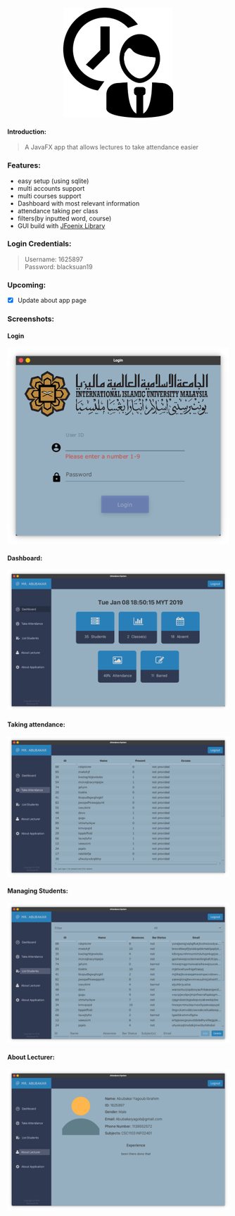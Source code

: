 <p align="center">
  <img width="250" height="250" src="https://raw.githubusercontent.com/Blacksuan19/Attendance-System/master/src/resources/window.png">
</p>  

#### Introduction:
> A JavaFX app that allows lectures to take attendance easier

### Features:  
- easy setup (using sqlite)
- multi accounts support
- multi courses support
- Dashboard with most relevant information
- attendance taking per class
- filters(by inputted word, course)  
- GUI build with [JFoenix Library](https://github.com/jfoenixadmin/JFoenix)  

### Login Credentials:
> Username: 1625897  
> Password: blacksuan19
### Upcoming:
- [X] Update about app page  

### Screenshots:  

#### Login  

<img src="https://raw.githubusercontent.com/Blacksuan19/Attendance-System/master/Screenshots/Screenshot_20190108_185001.png">  

#### Dashboard:  

<img src="https://raw.githubusercontent.com/Blacksuan19/Attendance-System/master/Screenshots/Screenshot_20190108_185025.png">

#### Taking attendance:  

<img src="https://raw.githubusercontent.com/Blacksuan19/Attendance-System/master/Screenshots/Screenshot_20190108_185046.png">

#### Managing Students:  

<img src="https://raw.githubusercontent.com/Blacksuan19/Attendance-System/master/Screenshots/Screenshot_20190108_185803.png">

#### About Lecturer:

<img src="https://raw.githubusercontent.com/Blacksuan19/Attendance-System/master/Screenshots/Screenshot_20190108_185925.png">